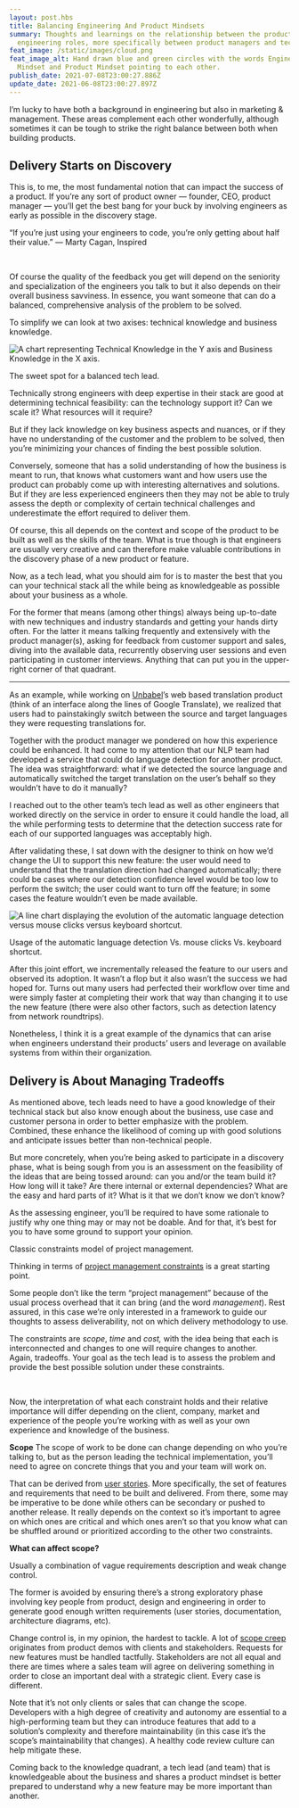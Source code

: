 ```yaml
---
layout: post.hbs
title: Balancing Engineering And Product Mindsets
summary: Thoughts and learnings on the relationship between the product and
  engineering roles, more specifically between product managers and tech leads.
feat_image: /static/images/cloud.png
feat_image_alt: Hand drawn blue and green circles with the words Engineering
  Mindset and Product Mindset pointing to each other.
publish_date: 2021-07-08T23:00:27.886Z
update_date: 2021-06-08T23:00:27.897Z
---
```

I’m lucky to have both a background in engineering but also in marketing & management. These areas complement each other wonderfully, although sometimes it can be tough to strike the right balance between both when building products.

## Delivery Starts on Discovery

This is, to me, the most fundamental notion that can impact the success of a product.
If you’re any sort of product owner — founder, CEO, product manager — you’ll get the best bang for your buck by involving engineers as early as possible in the discovery stage.

“If you’re just using your engineers to code, you’re only getting about half their value.”
— Marty Cagan, Inspired

<br>

Of course the quality of the feedback you get will depend on the seniority and specialization of the engineers you talk to but it also depends on their overall business savviness. In essence, you want someone that can do a balanced, comprehensive analysis of the problem to be solved.

To simplify we can look at two axises: technical knowledge and business knowledge.

![A chart representing Technical Knowledge in the Y axis and Business Knowledge in the X axis.](/static/images/balance.png "The sweet spot for a balanced tech lead.")

<p class="u-ImageDescription">The sweet spot for a balanced tech lead.</p>

Technically strong engineers with deep expertise in their stack are good at determining technical feasibility: can the technology support it? Can we scale it? What resources will it require?

But if they lack knowledge on key business aspects and nuances, or if they have no understanding of the customer and the problem to be solved, then you’re minimizing your chances of finding the best possible solution.

Conversely, someone that has a solid understanding of how the business is meant to run, that knows what customers want and how users use the product can probably come up with interesting alternatives and solutions. But if they are less experienced engineers then they may not be able to truly assess the depth or complexity of certain technical challenges and underestimate the effort required to deliver them.

Of course, this all depends on the context and scope of the product to be built as well as the skills of the team. What is true though is that engineers are usually very creative and can therefore make valuable contributions in the discovery phase of a new product or feature.

Now, as a tech lead, what you should aim for is to master the best that you can your technical stack all the while being as knowledgeable as possible about your business as a whole.

For the former that means (among other things) always being up-to-date with new techniques and industry standards and getting your hands dirty often. For the latter it means talking frequently and extensively with the product manager(s), asking for feedback from customer support and sales, diving into the available data, recurrently observing user sessions and even participating in customer interviews. Anything that can put you in the upper-right corner of that quadrant.

<hr>

As an example, while working on [](https://unbabel.com/)<a href="https://unbabel.com/" target="_blank">Unbabel</a>’s web based translation product (think of an interface along the lines of Google Translate), we realized that users had to painstakingly switch between the source and target languages they were requesting translations for.

Together with the product manager we pondered on how this experience could be enhanced. It had come to my attention that our NLP team had developed a service that could do language detection for another product. The idea was straightforward: what if we detected the source language and automatically switched the target translation on the user’s behalf so they wouldn’t have to do it manually?

I reached out to the other team’s tech lead as well as other engineers that worked directly on the service in order to ensure it could handle the load, all the while performing tests to determine that the detection success rate for each of our supported languages was acceptably high.

After validating these, I sat down with the designer to think on how we’d change the UI to support this new feature: the user would need to understand that the translation direction had changed automatically; there could be cases where our detection confidence level would be too low to perform the switch; the user could want to turn off the feature; in some cases the feature wouldn’t even be made available.

![A line chart displaying the evolution of the automatic language detection versus mouse clicks versus keyboard shortcut.](/static/images/mixpanel_feature_tracking.png "Usage of the automatic language detection Vs. mouse clicks Vs. keyboard shortcut.")

<p class="u-ImageDescription">Usage of the automatic language detection Vs. mouse clicks Vs. keyboard shortcut.</p>

After this joint effort, we incrementally released the feature to our users and observed its adoption. It wasn’t a flop but it also wasn’t the success we had hoped for. Turns out many users had perfected their workflow over time and were simply faster at completing their work that way than changing it to use the new feature (there were also other factors, such as detection latency from network roundtrips).

Nonetheless, I think it is a great example of the dynamics that can arise when engineers understand their products’ users and leverage on available systems from within their organization.

## Delivery is About Managing Tradeoffs

As mentioned above, tech leads need to have a good knowledge of their technical stack but also know enough about the business, use case and customer persona in order to better emphasize with the problem. Combined, these enhance the likelihood of coming up with good solutions and anticipate issues better than non-technical people.

But more concretely, when you’re being asked to participate in a discovery phase, what is being sough from you is an assessment on the feasibility of the ideas that are being tossed around: can you and/or the team build it? How long will it take? Are there internal or external dependencies? What are the easy and hard parts of it? What is it that we don’t know we don’t know?

As the assessing engineer, you’ll be required to have some rationale to justify why one thing may or may not be doable. And for that, it’s best for you to have some ground to support your opinion.

<p class="u-ImageDescription">Classic constraints model of project management.</p>

Thinking in terms of [](https://en.wikipedia.org/wiki/Project_management_triangle#Activity_resource_estimating)<a href="https://en.wikipedia.org/wiki/Project_management_triangle#Activity_resource_estimating" target="_blank">project management constraints</a> is a great starting point.

Some people don’t like the term “project management” because of the usual process overhead that it can bring (and the word *management*). Rest assured, in this case we’re only interested in a framework to guide our thoughts to assess deliverability, not on which delivery methodology to use.

The constraints are *scope*, *time* and *cost,* with the idea being that each is interconnected and changes to one will require changes to another.\
Again, tradeoffs. Your goal as the tech lead is to assess the problem and provide the best possible solution under these constraints.

<br>

Now, the interpretation of what each constraint holds and their relative importance will differ depending on the client, company, market and experience of the people you’re working with as well as your own experience and knowledge of the business.

**Scope**
The scope of work to be done can change depending on who you’re talking to, but as the person leading the technical implementation, you’ll need to agree on concrete things that you and your team will work on.


That can be derived from <a href="https://en.wikipedia.org/wiki/User_story" target="_blank">user stories</a>. More specifically, the set of features and requirements that need to be built and delivered. From there, some may be imperative to be done while others can be secondary or pushed to another release. It really depends on the context so it’s important to agree on which ones are critical and which ones aren’t so that you know what can be shuffled around or prioritized according to the other two constraints.

<section>

**What can affect scope?**

Usually a combination of vague requirements description and weak change control.


The former is avoided by ensuring there’s a strong exploratory phase involving key people from product, design and engineering in order to generate good enough written requirements (user stories, documentation, architecture diagrams, etc).


Change control is, in my opinion, the hardest to tackle. A lot of <a href="https://en.wikipedia.org/wiki/Scope_creep" target="_blank">scope creep</a> originates from product demos with clients and stakeholders. Requests for new features must be handled tactfully. Stakeholders are not all equal and there are times where a sales team will agree on delivering something in order to close an important deal with a strategic client. Every case is different.


Note that it’s not only clients or sales that can change the scope.
Developers with a high degree of creativity and autonomy are essential to a high-performing team but they can introduce features that add to a solution’s complexity and therefore maintainability (in this case it’s the scope’s maintainability that changes). A healthy code review culture can help mitigate these.


Coming back to the knowledge quadrant, a tech lead (and team) that is knowledgeable about the business and shares a product mindset is better prepared to understand why a new feature may be more important than another.

</section>